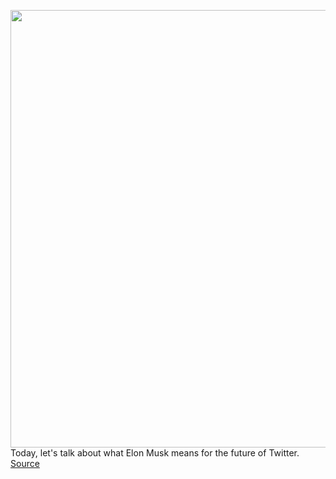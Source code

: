 <img src='https://cdn.vox-cdn.com/thumbor/LBaRtILBY-KKipkyunCdKqZXwRU=/0x0:3678x2706/1200x675/filters:focal(1160x1044:1748x1632)/cdn.vox-cdn.com/uploads/chorus_image/image/70716421/1234651136.0.jpg' width='700px' /><br/>
Today, let's talk about what Elon Musk means for the future of Twitter.
<a href='https://www.theverge.com/2022/4/6/23012831/twitter-elon-musk-parag-agrawal-ceo-board-seat-what-next'> Source <a/>